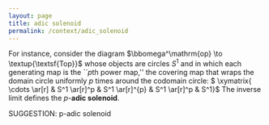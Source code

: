 ```yaml
---
layout: page
title: adic solenoid
permalink: /context/adic_solenoid
---
```

For instance, consider the diagram $\bbomega^\mathrm{op} \to \textup{\textsf{Top}}$ whose objects are circles $S^1$ and in which each generating map is the  ``$p$th power map,'' the covering map that wraps the domain circle uniformly $p$ times around the codomain circle:
$ \xymatrix{ \cdots \ar[r] & S^1 \ar[r]^p & S^1 \ar[r]^{p} & S^1 \ar[r]^p & S^1}$
The inverse limit defines the $p$-**adic solenoid**.


SUGGESTION: p-adic solenoid